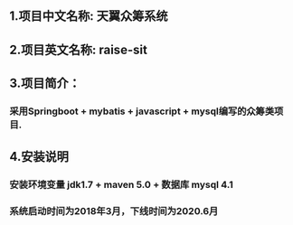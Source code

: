 ## 1.项目中文名称: 天翼众筹系统 ##

## 2.项目英文名称: raise-sit ##

## 3.项目简介： ## 
### 采用Springboot + mybatis + javascript + mysql编写的众筹类项目. ###

## 4.安装说明 ##
### 安装环境变量 jdk1.7 + maven 5.0 + 数据库 mysql 4.1 ###

### 系统启动时间为2018年3月，下线时间为2020.6月 ###
